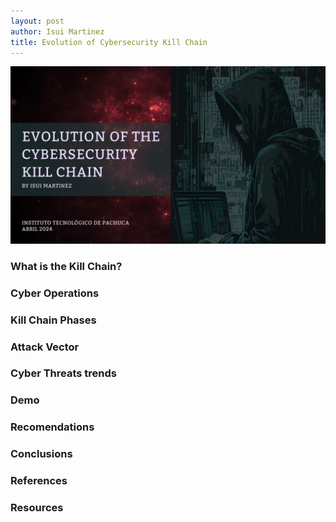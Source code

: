 ```yaml
---
layout: post
author: Isui Martinez
title: Evolution of Cybersecurity Kill Chain
---
```

![Banner](/images/cyber_kill_chain/Evolution_of_the_Cyber_Kill_Chain_Slides.jpg "Banner of Conference")
### What is the Kill Chain?
### Cyber Operations
### Kill Chain Phases
### Attack Vector
### Cyber Threats trends
### Demo
### Recomendations
### Conclusions
### References
### Resources